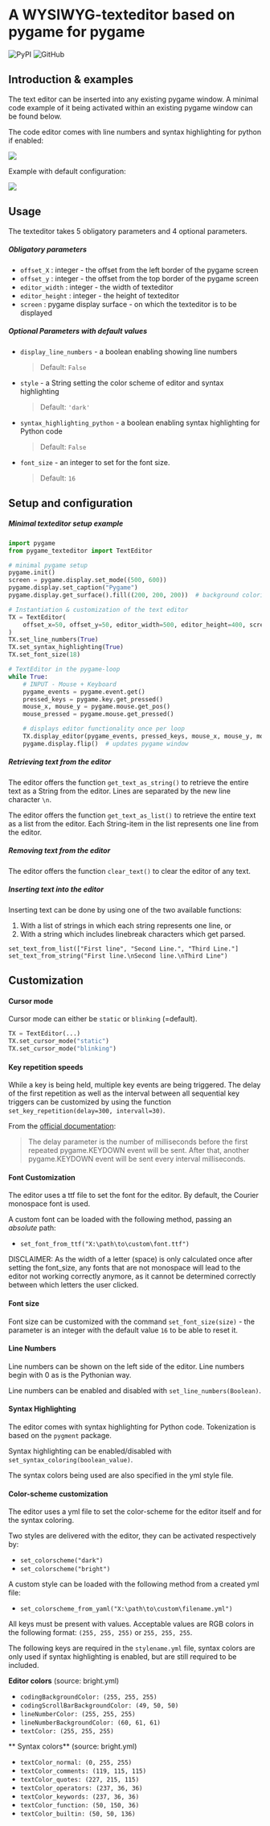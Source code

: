 # A WYSIWYG-texteditor based on pygame for pygame

![PyPI](https://img.shields.io/pypi/v/pygame-texteditor?color=%233775A9&label=pypi%20package&style=plastic)
![GitHub](https://img.shields.io/github/license/CribberSix/pygame-texteditor?style=plastic)

## Introduction & examples

The text editor can be inserted into any existing pygame window.
A minimal code example of it being activated within an existing pygame window can be found below.

The code editor comes with line numbers and syntax highlighting for python if enabled:

![](./resources/example_one.png)

Example with default configuration:

![](./resources/example_two.png)

## Usage

The texteditor takes 5 obligatory parameters and 4 optional parameters.

##### Obligatory parameters
- ```offset_X``` : integer - the offset from the left border of the pygame screen
- ```offset_y``` : integer - the offset from the top border of the pygame screen
- ```editor_width``` : integer - the width of texteditor
- ```editor_height``` : integer - the height of texteditor
- ```screen``` : pygame display surface - on which the texteditor is to be displayed

##### Optional Parameters with default values

- ```display_line_numbers``` - a boolean enabling showing line numbers
    > Default: ```False```
- ```style``` - a String setting the color scheme of editor and syntax highlighting
    > Default: ```'dark'```
- ```syntax_highlighting_python``` - a boolean enabling syntax highlighting for Python code
    > Default: ```False```
- ```font_size``` - an integer to set for the font size.
    > Default: ```16```

## Setup and configuration

##### Minimal texteditor setup example

```python
import pygame
from pygame_texteditor import TextEditor

# minimal pygame setup
pygame.init()
screen = pygame.display.set_mode((500, 600))
pygame.display.set_caption("Pygame")
pygame.display.get_surface().fill((200, 200, 200))  # background coloring

# Instantiation & customization of the text editor
TX = TextEditor(
    offset_x=50, offset_y=50, editor_width=500, editor_height=400, screen=pygame.display.get_surface()
)
TX.set_line_numbers(True)
TX.set_syntax_highlighting(True)
TX.set_font_size(18)

# TextEditor in the pygame-loop
while True:
    # INPUT - Mouse + Keyboard
    pygame_events = pygame.event.get()
    pressed_keys = pygame.key.get_pressed()
    mouse_x, mouse_y = pygame.mouse.get_pos()
    mouse_pressed = pygame.mouse.get_pressed()

    # displays editor functionality once per loop
    TX.display_editor(pygame_events, pressed_keys, mouse_x, mouse_y, mouse_pressed)
    pygame.display.flip()  # updates pygame window

```

##### Retrieving text from the editor

The editor offers the function `get_text_as_string()` to retrieve the entire text
as a String from the editor. Lines are separated by the new line character ```\n```.

The editor offers the function `get_text_as_list()` to retrieve the entire text as a list from the editor.
Each String-item in the list represents one line from the editor.

##### Removing text from the editor

The editor offers the function `clear_text()` to clear the editor of any text.

##### Inserting text into the editor

Inserting text can be done by using one of the two available functions:
1. With a list of strings in which each string represents one line, or
2. With a string which includes linebreak characters which get parsed.

```
set_text_from_list(["First line", "Second Line.", "Third Line."]
set_text_from_string("First line.\nSecond line.\nThird Line")
```

## Customization

#### Cursor mode

Cursor mode can either be `static` or `blinking` (=default).

```python
TX = TextEditor(...)
TX.set_cursor_mode("static")
TX.set_cursor_mode("blinking")
```

#### Key repetition speeds

While a key is being held, multiple key events are being triggered.
The delay of the first repetition as well as the interval between all sequential key triggers can be
customized by using the function `set_key_repetition(delay=300, intervall=30)`.

From the [official documentation](http://www.pygame.org/docs/ref/key.html#pygame.key.set_repeat):
> The delay parameter is the number of milliseconds before the first repeated pygame.KEYDOWN event will be sent.
> After that, another pygame.KEYDOWN event will be sent every interval milliseconds.


#### Font Customization

The editor uses a ttf file to set the font for the editor. By default, the Courier monospace font is used.

A custom font can be loaded with the following method, passing an *absolute* path:
- `set_font_from_ttf("X:\path\to\custom\font.ttf")`

DISCLAIMER: As the width of a letter (space) is only calculated once after setting the font_size, any fonts that are not monospace will lead to the editor not working correctly anymore, as it cannot be determined correctly between which letters the user clicked.

#### Font size

Font size can be customized with the command `set_font_size(size)` - the parameter is an integer
with the default value `16` to be able to reset it.

#### Line Numbers
Line numbers can be shown on the left side of the editor. Line numbers begin with 0 as is the Pythonian way.

Line numbers can be enabled and disabled with ```set_line_numbers(Boolean)```.


#### Syntax Highlighting

The editor comes with syntax highlighting for Python code. Tokenization is based on the ```pygment``` package.

Syntax highlighting can be enabled/disabled with ```set_syntax_coloring(boolean_value)```.

The syntax colors being used are also specified in the yml style file.


#### Color-scheme customization

The editor uses a yml file to set the color-scheme for the editor itself and for the syntax coloring.

Two styles are delivered with the editor, they can be activated respectively by:
- `set_colorscheme("dark")`
- `set_colorscheme("bright")`

A custom style can be loaded with the following method from a created yml file:
- `set_colorscheme_from_yaml("X:\path\to\custom\filename.yml")`

All keys must be present with values. Acceptable values are
RGB colors in the following format: ```(255, 255, 255)``` or ```255, 255, 255```.

The following keys are required in the ```stylename.yml``` file, syntax colors are only used if syntax
highlighting is enabled, but are still required to be included.

**Editor colors** (source: bright.yml)

- `codingBackgroundColor: (255, 255, 255)`
- `codingScrollBarBackgroundColor: (49, 50, 50)`
- `lineNumberColor: (255, 255, 255)`
- `lineNumberBackgroundColor: (60, 61, 61)`
- `textColor: (255, 255, 255)`

** Syntax colors** (source: bright.yml)

- `textColor_normal: (0, 255, 255)`
- `textColor_comments: (119, 115, 115)`
- `textColor_quotes: (227, 215, 115)`
- `textColor_operators: (237, 36, 36)`
- `textColor_keywords: (237, 36, 36)`
- `textColor_function: (50, 150, 36)`
- `textColor_builtin: (50, 50, 136)`
